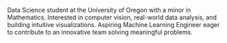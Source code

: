 Data Science student at the University of Oregon with a minor in Mathematics.
Interested in computer vision, real-world data analysis, and building intuitive visualizations.
Aspiring Machine Learning Engineer eager to contribute to an innovative team solving meaningful problems.
